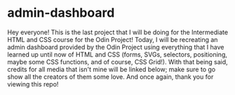 # admin-dashboard

Hey everyone! This is the last project that I will be doing for the Intermediate HTML and CSS course for the Odin Project! Today, I will be recreating an admin dashboard provided by the Odin Project using everything that I have learned up until now of HTML and CSS (forms, SVGs, selectors, positioning, maybe some CSS functions, and of course, CSS Grid!). With that being said, credits for all media that isn't mine will be linked below; make sure to go show all the creators of them some love. And once again, thank you for viewing this repo!
